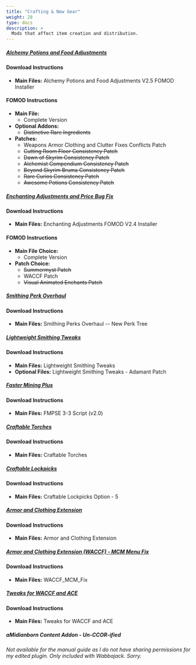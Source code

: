 ```yaml
---
title: "Crafting & New Gear"
weight: 28
type: docs
description: >
  Mods that affect item creation and distribution.
---
```


##### [Alchemy Potions and Food Adjustments](https://www.nexusmods.com/skyrimspecialedition/mods/5877?tab=files)

#### Download Instructions

- **Main Files:** Alchemy Potions and Food Adjustments V2.5 FOMOD Installer

#### FOMOD Instructions

- **Main File:**
  - Complete Version
- **Optional Addons:**
  - ~~Distinctive Rare Ingredients~~
- **Patches:**
  - Weapons Armor Clothing and Clutter Fixes Conflicts Patch
  - ~~Cutting Room Floor Consistency Patch~~
  - ~~Dawn of Skyrim Consistency Patch~~
  - ~~Alchemist Compendium Consistency Patch~~
  - ~~Beyond Skyrim Bruma Consistency Patch~~
  - ~~Rare Curios Consistency Patch~~
  - ~~Awesome Potions Consistency Patch~~

##### [Enchanting Adjustments and Price Bug Fix](https://www.nexusmods.com/skyrimspecialedition/mods/8473?tab=files)

#### Download Instructions

- **Main Files:** Enchanting Adjustments FOMOD V2.4 Installer

#### FOMOD Instructions

- **Main File Choice:**
  - Complete Version
- **Patch Choice:**
  - ~~Summermyst Patch~~
  - WACCF Patch
  - ~~Visual Animated Enchants Patch~~

##### [Smithing Perk Overhaul](https://www.nexusmods.com/skyrimspecialedition/mods/19246?tab=files)

#### Download Instructions

* **Main Files:** Smithing Perks Overhaul -- New Perk Tree

##### [Lightweight Smithing Tweaks](https://www.nexusmods.com/skyrimspecialedition/mods/43441?tab=files)

#### Download Instructions

- **Main Files:** Lightweight Smithing Tweaks
- **Optional Files:** Lightweight Smithing Tweaks - Adamant Patch

##### [Faster Mining Plus](https://www.nexusmods.com/skyrimspecialedition/mods/2656?tab=files)

#### Download Instructions

- **Main Files:** FMPSE 3-3 Script (v2.0)

##### [Craftable Torches](https://www.nexusmods.com/skyrimspecialedition/mods/5013?tab=files)

#### Download Instructions

- **Main Files:** Craftable Torches

##### [Craftable Lockpicks](https://www.nexusmods.com/skyrimspecialedition/mods/3385?tab=files)

#### Download Instructions

- **Main Files:** Craftable Lockpicks Option - 5

##### [Armor and Clothing Extension](https://www.nexusmods.com/skyrimspecialedition/mods/19002?tab=files)

#### Download Instructions

- **Main Files:** Armor and Clothing Extension

##### [Armor and Clothing Extension (WACCF) - MCM Menu Fix](https://www.nexusmods.com/skyrimspecialedition/mods/23471?tab=files)

#### Download Instructions

- **Main Files:** WACCF_MCM_Fix

##### [Tweaks for WACCF and ACE](https://www.nexusmods.com/skyrimspecialedition/mods/43466?tab=files)

#### Download Instructions

- **Main Files:** Tweaks for WACCF and ACE

##### aMidianborn Content Addon - Un-CCOR-ified

*Not available for the manual guide as I do not have sharing permissions for my edited plugin. Only included with Wabbajack. Sorry.*